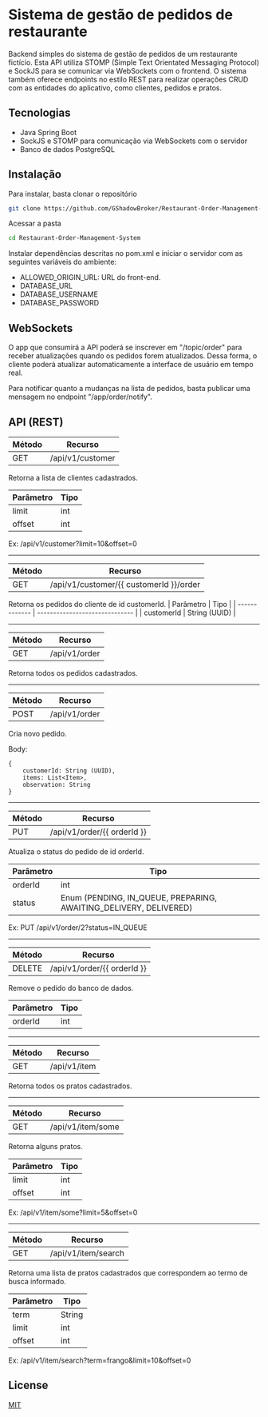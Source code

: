 # Sistema de gestão de pedidos de restaurante

Backend simples do sistema de gestão de pedidos de um restaurante fictício. Esta API utiliza STOMP (Simple Text Orientated Messaging Protocol) e SockJS para se comunicar via WebSockets com o frontend. O sistema também oferece endpoints no estilo REST para realizar operações CRUD com as entidades do aplicativo, como clientes, pedidos e pratos.

## Tecnologias

- Java Spring Boot
- SockJS e STOMP para comunicação via WebSockets com o servidor
- Banco de dados PostgreSQL

## Instalação

Para instalar, basta clonar o repositório

```bash
git clone https://github.com/GShadowBroker/Restaurant-Order-Management-System
```

Acessar a pasta

```bash
cd Restaurant-Order-Management-System
```

Instalar dependências descritas no pom.xml e iniciar o servidor com as seguintes variáveis do ambiente:

- ALLOWED_ORIGIN_URL: URL do front-end.
- DATABASE_URL
- DATABASE_USERNAME
- DATABASE_PASSWORD

## WebSockets

O app que consumirá a API poderá se inscrever em "/topic/order" para receber atualizações quando os pedidos forem atualizados. Dessa forma, o cliente poderá atualizar automaticamente a interface de usuário em tempo real.

Para notificar quanto a mudanças na lista de pedidos, basta publicar uma mensagem no endpoint "/app/order/notify".

## API (REST)

| Método | Recurso          |
| ------ | ---------------- |
| GET    | /api/v1/customer |

Retorna a lista de clientes cadastrados.

| Parâmetro | Tipo |
| --------- | ---- |
| limit     | int  |
| offset    | int  |

Ex: /api/v1/customer?limit=10&offset=0

---

| Método | Recurso                                 |
| ------ | --------------------------------------- |
| GET    | /api/v1/customer/{{ customerId }}/order |

Retorna os pedidos do cliente de id customerId.
| Parâmetro | Tipo |
| ------------- | ------------------------------ |
| customerId | String (UUID) |

---

| Método | Recurso       |
| ------ | ------------- |
| GET    | /api/v1/order |

Retorna todos os pedidos cadastrados.

---

| Método | Recurso       |
| ------ | ------------- |
| POST   | /api/v1/order |

Cria novo pedido.

Body:

```
{
    customerId: String (UUID),
    items: List<Item>,
    observation: String
}
```

---

| Método | Recurso                     |
| ------ | --------------------------- |
| PUT    | /api/v1/order/{{ orderId }} |

Atualiza o status do pedido de id orderId.

| Parâmetro | Tipo                                                              |
| --------- | ----------------------------------------------------------------- |
| orderId   | int                                                               |
| status    | Enum (PENDING, IN_QUEUE, PREPARING, AWAITING_DELIVERY, DELIVERED) |

Ex: PUT /api/v1/order/2?status=IN_QUEUE

---

| Método | Recurso                     |
| ------ | --------------------------- |
| DELETE | /api/v1/order/{{ orderId }} |

Remove o pedido do banco de dados.

| Parâmetro | Tipo |
| --------- | ---- |
| orderId   | int  |

---

| Método | Recurso      |
| ------ | ------------ |
| GET    | /api/v1/item |

Retorna todos os pratos cadastrados.

---

| Método | Recurso           |
| ------ | ----------------- |
| GET    | /api/v1/item/some |

Retorna alguns pratos.

| Parâmetro | Tipo |
| --------- | ---- |
| limit     | int  |
| offset    | int  |

Ex: /api/v1/item/some?limit=5&offset=0

---

| Método | Recurso             |
| ------ | ------------------- |
| GET    | /api/v1/item/search |

Retorna uma lista de pratos cadastrados que correspondem ao termo de busca informado.

| Parâmetro | Tipo   |
| --------- | ------ |
| term      | String |
| limit     | int    |
| offset    | int    |

Ex: /api/v1/item/search?term=frango&limit=10&offset=0

## License

[MIT](https://choosealicense.com/licenses/mit/)
